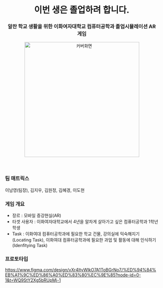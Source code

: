 <div align="center">
<h1>이번 생은 졸업하려 합니다.</h1>
<h3>알찬 학교 생활을 위한 이화여자대학교 컴퓨터공학과 졸업시뮬레이션 AR 게임
</h3>
</div>

<div align="center"><img width="377" alt="커버화면" src="https://github.com/Team-Matrix-AR/AR_Matrix/assets/105702023/6b73b031-ef8b-463c-8215-9b024d9bd41d"></div>
<br><br>

### 팀 매트릭스
이남영(팀장), 김지우, 김원정, 김혜경, 이도현
### 게임 개요
- 장르 : 모바일 증강현실(AR)
- 타겟 사용자 : 이화여자대학교에서 4년을 알차게 살아가고 싶은 컴퓨터공학과 1학년 학생
- Task : 이화여대 컴퓨터공학과에 필요한 학교 건물, 강의실에 익숙해지기(Locating Task), 이화여대 컴퓨터공학과에 필요한 과업 및 활동에 대해 인식하기(Idenfitying Task)

### 프로토타입
https://www.figma.com/design/vXr4ltyWlkO7A1ToBGrNo7/%ED%94%84%EB%A1%9C%ED%86%A0%ED%83%80%EC%9E%85?node-id=0-1&t=WQ9StY2Xg5bRUpMj-1
